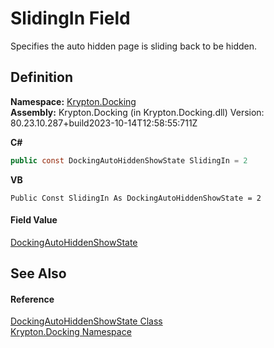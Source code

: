 # SlidingIn Field


Specifies the auto hidden page is sliding back to be hidden.



## Definition
**Namespace:** <a href="98399376-cf41-9454-4b4d-4fab2ca20bc7.md">Krypton.Docking</a>  
**Assembly:** Krypton.Docking (in Krypton.Docking.dll) Version: 80.23.10.287+build2023-10-14T12:58:55:711Z

**C#**
``` C#
public const DockingAutoHiddenShowState SlidingIn = 2
```
**VB**
``` VB
Public Const SlidingIn As DockingAutoHiddenShowState = 2
```



#### Field Value
<a href="ac9144f1-2246-9234-a967-a5e695c39ba5.md">DockingAutoHiddenShowState</a>

## See Also


#### Reference
<a href="ac9144f1-2246-9234-a967-a5e695c39ba5.md">DockingAutoHiddenShowState Class</a>  
<a href="98399376-cf41-9454-4b4d-4fab2ca20bc7.md">Krypton.Docking Namespace</a>  
